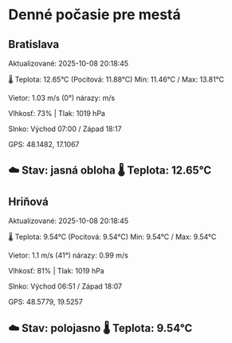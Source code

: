 ﻿# Denné počasie pre mestá

## Bratislava
Aktualizované: 2025-10-08 20:18:45

🌡️ Teplota: 12.65°C 
(Pocitová: 11.88°C)
Min: 11.46°C / Max: 13.81°C

Vietor: 1.03 m/s    (0°) 
nárazy:  m/s

Vlhkosť: 73% | Tlak: 1019 hPa

Slnko: Východ 07:00 / Západ 18:17

GPS: 48.1482, 17.1067

☁️ Stav: jasná obloha        🌡️ Teplota: 12.65°C
---

## Hriňová
Aktualizované: 2025-10-08 20:18:45

🌡️ Teplota: 9.54°C 
(Pocitová: 9.54°C)
Min: 9.54°C / Max: 9.54°C

Vietor: 1.1 m/s (41°)
nárazy: 0.99 m/s

Vlhkosť: 81% | Tlak: 1019 hPa

Slnko: Východ 06:51 / Západ 18:07

GPS: 48.5779, 19.5257

☁️ Stav: polojasno        🌡️ Teplota: 9.54°C
---
